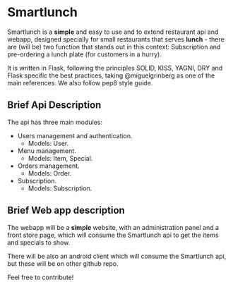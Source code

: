Smartlunch
========

Smartlunch is a **simple** and easy to use and to extend restaurant api and webapp, designed specially for small restaurants that serves **lunch** - there are (will be) two function that stands out in this context: Subscription and pre-ordering a lunch plate (for customers in a hurry). 

It is written in Flask, following the principles SOLID, KISS, YAGNI, DRY and Flask specific the best practices, taking @miguelgrinberg as one of the main references. We also follow pep8 style guide.


Brief Api Description
----

The api has three main modules:
- Users management and authentication.
    - Models: User.
- Menu management.
    - Models: Item, Special.
- Orders management.
    - Models: Order.
- Subscription.
    - Models: Subscription.


Brief Web app description
-----
The webapp will be a **simple** website, with an administration panel and a front store page, which will consume the Smartlunch api to get the items and specials to show.

There will be also an android client which will consume the Smartlunch api, but these will be on other github repo.

Feel free to contribute!
